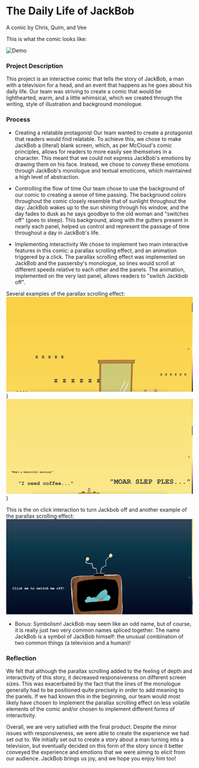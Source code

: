 # The Daily Life of JackBob

A comic by Chris, Quim, and Vee

This is what the comic looks like:

![Demo](./Documentation/demo.gif)

### Project Description
This project is an interactive comic that tells the story of JackBob, a man with a television for a head, and an event that happens as he goes about his daily life. Our team was striving to create a comic that would be lighthearted, warm, and a little whimsical, which we created through the writing, style of illustration and background monologue. 

### Process
* Creating a relatable protagonist
Our team wanted to create a protagonist that readers would find relatable. To achieve this, we chose to make JackBob a (literal) blank screen, which, as per McCloud's comic principles, allows for readers to more easily see themselves in a character. This meant that we could not express JackBob's emotions by drawing them on his face. Instead, we chose to convey these emotions through JackBob's monologue and textual emoticons, which maintained a high level of abstraction.

* Controlling the flow of time
Our team chose to use the background of our comic to creating a sense of time passing. The background colors throughout the comic closely resemble that of sunlight throughout the day: JackBob wakes up to the sun shining through his window, and the day fades to dusk as he says goodbye to the old woman and "switches off" (goes to sleep). This background, along with the gutters present in nearly each panel, helped us control and represent the passage of time throughout a day in JackBob's life.

* Implementing interactivity
We chose to implement two main interactive features in this comic: a parallax scrolling effect, and an animation triggered by a click. The parallax scrolling effect was implemented on JackBob and the passersby's monologue, so lines would scroll at different speeds relative to each other and the panels. The animation, implemented on the very last panel, allows readers to "switch Jackbob off". 

Several examples of the parallax scrolling effect:
<img src = "./Documentation/sleep.gif" width = 600>) <img src = "./Documentation/morning.gif" width = 600>)

This is the on click interaction to turn Jackbob off and another example of the parallax scrolling effect:
![SwitchOff](./Documentation/off.gif)

* Bonus: Symbolism!
JackBob may seem like an odd name, but of course, it is really just two very common names spliced together. The name JackBob is a symbol of JackBob himself: the unusual combination of two common things (a television and a human)!

### Reflection
We felt that although the parallax scrolling added to the feeling of depth and interactivity of this story, it decreased responsiveness on different screen sizes. This was exacerbated by the fact that the lines of the monologue generally had to be positioned quite precisely in order to add meaning to the panels. If we had known this in the beginning, our team would most likely have chosen to implement the parallax scrolling effect on less volatile elements of the comic and/or chosen to implement different forms of interactivity. 

Overall, we are very satisfied with the final product. Despite the minor issues with responsiveness, we were able to create the experience we had set out to. We initially set out to create a story about a man turning into a television, but eventually decided on this form of the story since it better conveyed the experience and emotions that we were aiming to elicit from our audience. JackBob brings us joy, and we hope you enjoy him too!
